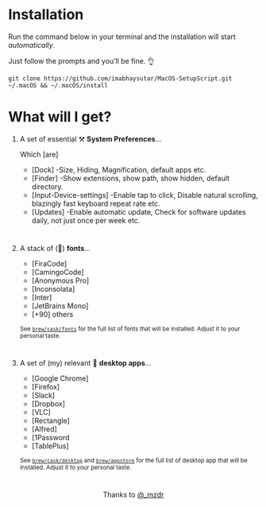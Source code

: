 
# Installation

Run the command below in your terminal and the installation will start *automatically*.

Just follow the prompts and you’ll be fine. 👌

```shell
git clone https://github.com/imabhaysutar/MacOS-SetupScript.git ~/.macOS && ~/.macOS/install
```

# What will I get?

1. A set of essential ⚒ **System Preferences**…

    Which [are]

    - [Dock]
        -Size, Hiding, Magnification, default apps etc.
    - [Finder]
        -Show extensions, show path, show hidden, default directory. 
    - [Input-Device-settings]
        -Enable tap to click, Disable natural scrolling, blazingly fast keyboard repeat rate etc.
    - [Updates]
        -Enable automatic update, Check for software updates daily, not just once per week etc.
#  

2. A stack of (👀) **fonts**…

    - [FiraCode]
    - [CamingoCode]
    - [Anonymous Pro]
    - [Inconsolata]
    - [Inter]
    - [JetBrains Mono]
    - [+90] others

    <sub>See [`brew/cask/fonts`](brew/casks/fonts) for the full list of fonts that will be installed. Adjust it to your personal taste.</sub>
#  

3. A set of (my) relevant 🍧 **desktop apps**…

    - [Google Chrome]
    - [Firefox]
    - [Slack]
    - [Dropbox]
    - [VLC]
    - [Rectangle]
    - [Alfred]
    - [1Password
    - [TablePlus]

    <sub>See [`brew/cask/desktop`](brew/casks/desktop) and [`brew/appstore`](brew/appstore) for the full list of desktop app that will be installed. Adjust it to your personal taste.</sub>

#    

<p align="center">
    Thanks to <a href="https://github.com/mzdr/">@_mzdr</a>
</p>
